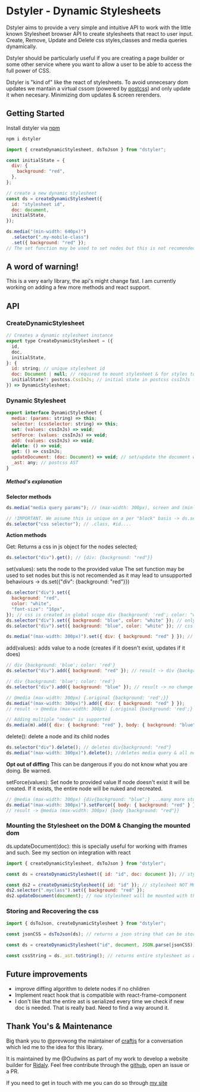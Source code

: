 # Dstyler - Dynamic Stylesheets

Dstyler aims to provide a very simple and intuitive API to work with the little known Stylesheet browser API to create stylesheets that react to user input. Create, Remove, Update and Delete css styles,classes and media queries dynamically.

Dstyler should be particularly useful if you are creating a page builder or some other service where you want to allow a user to be able to access the full power of CSS.

Dstyler is "kind of" like the react of stylesheets. To avoid unnecesary dom updates we mantain a virtual cssom (powered by [postcss](https://github.com/postcss/postcss)) and only update it when necesary. Minimizing dom updates & screen rerenders.

## Getting Started

Install dstyler via [npm](https://www.npmjs.com/package/dstyler)

```bash
npm i dstyler
```

```js
import { createDynamicStylesheet, dsToJson } from "dstyler";

const initialState = {
  div: {
    background: "red",
  },
};

// create a new dynamic stylesheet
const ds = createDynamicStylesheet({
  id: "stylesheet id",
  doc: document,
  initialState,
});

ds.media("(min-width: 640px)")
  .selector(".my-mobile-class")
  .set({ background: "red" });
// The set function may be used to set nodes but this is not recomended as it may lead to unexpected  behaviour (you may break the stylesheet if not careful) -> ds.set({"div": {background: "red"}})
```

## A word of warning!

This is a very early library, the api's might change fast. I am currently working on adding a few more methods and react support.

## API

### CreateDynamicStylesheet

```js
// Creates a dynamic stylesheet instance
export type CreateDynamicStylesheet = ({
  id,
  doc,
  initialState,
}: {
  id: string; // unique stylesheet id
  doc: Document | null; // required to mount stylesheet & for styles to work on page
  initialState?: postcss.CssInJs; // initial state in postcss cssInJs format {".myclass": {background: "red"}}
}) => DynamicStylesheet;
```

### Dynamic Stylesheet

```js
export interface DynamicStylesheet {
  media: (params: string) => this;
  selector: (cssSelector: string) => this;
  set: (values: cssInJs) => void;
  setForce: (values: cssInJs) => void;
  add: (values: cssInJs) => void;
  delete: () => void;
  get: () => cssInJs;
  updateDocument: (doc: Document) => void; // set/update the document where the stylesheet is mounted
  _ast: any; // postcss AST
}
```

##### Method's explanation

**Selector methods**

```js
ds.media("media query params"); // (max-width: 300px), screen and (min-width:700px) ....

// !IMPORTANT. We assume this is unique on a per "block" basis -> ds.selector("div") always refers to the same css block while ds.media(id).selector('div') refers to a different node
ds.selector("css selector"); // .class, #id....
```

**Action methods**

Get: Returns a css in js object for the nodes selected;

```js
ds.selector("div").get(); // {div: {background: "red"}}
```

set(values): sets the node to the provided value
The set function may be used to set nodes but this is not recomended as it may lead to unsupported behaviours -> ds.set({"div": {background: "red"}})

```js
ds.selector("div").set({
  background: "red",
  color: "white",
  "font-size": "16px",
}); // css is created in global scope div {background: 'red'; color: "white"; font-size: "16px"}
ds.selector("div").set({ background: "blue", color: "white" }); // only background is changed to blue and font-sized removed so result is div {background: "blue"; color: "white"}
ds.selector("div").set({ background: "blue", color: "white" }); // css is not updated. "nothing" is done

ds.media("(max-width: 300px)").set({ div: { background: "red" } }); // NOT RECOMENDED. May lead to unexpected behaviour.
```

add(values): adds value to a node (creates if it doesn't exist, updates if it does)

```js
// div {background: 'blue'; color: 'red'}
ds.selector("div").add({ background: "red" }); // result -> div {background: 'red'; color: 'red'; }

// div {background: 'blue'; color: 'red'}
ds.selector("div").add({ background: "blue" }); // result -> no change

// @media (max-width: 300px) {.original {background: 'red';}}
ds.media("(max-width: 300px)").add({ div: { background: "red" } });
// result -> @media (max-width: 300px) {.original {background: 'red';} div: {background: 'red';}}

// Adding multiple "nodes" is supported
ds.media(m).add({ div: { backgrund: "red" }, body: { background: "blue" } }); //supported
```

delete(): delete a node and its child nodes

```js
ds.selector("div").delete(); // deletes div{background: "red"}
ds.media("(max-width: 300px)").delete(); //deletes media query & all nodes inside it!
```

**Opt out of diffing**
This can be dangerous if you do not know what you are doing. Be warned.

setForce(values): Set node to provided value
If node doesn't exist it will be created. If it exists, the entire node will be nuked and recreated.

```js
// @media (max-width: 300px) {div{background: "blue";} ...many more stuff...}
ds.media("(max-width: 300px)").setForce({ body: { background: "red" } });
// result -> @media (max-width: 300px) {body {background: "red"}}
```

### Mounting the Stylesheet on the DOM & Changing the mounted dom

ds.updateDocument(doc): this is specially useful for working with iframes and such. See my section on integration with react

```js
import { createDynamicStylesheet, dsToJson } from "dstyler";

const ds = createDynamicStylesheet({ id: "id", doc: document }); // stylesheet will be mounted on document automatically

const ds2 = createDynamicStylesheet({ id: "id" }); // stylesheet NOT MOUNTED, css NOT on page
ds2.selector(".myclass").set({ background: "red" });
ds2.updateDocument(document); // now stylesheet will be mounted with the .myclass class
```

### Storing and Recovering the css

```js
import { dsToJson, createDynamicStylesheet } from "dstyler";

const jsonCSS = dsToJson(ds); // returns a json string that can be stored anywhere. This json string is a postcss AST. You may use it with postcss to create a css file.

const ds = createDynamicStylesheet("id", document, JSON.parse(jsonCSS)); // restored css

const cssString = ds._ast.toString(); // returns entire stylesheet as a css string
```

## Future improvements

- improve diffing algorithm to delete nodes if no children
- Implement react hook that is compatible with react-frame-component
- I don't like that the entire ast is serialized every time we check if new doc is needed. That is really bad. Need to find a way around it.

## Thank You's & Maintenance

Big thank you to @prevwong the maintainer of [craftjs](https://github.com/prevwong/craft.js) for a conversation which led me to the idea for this library.

It is maintained by me @Oudwins as part of my work to develop a website builder for [Ridaly](https://ridaly.com/). Feel free contribute through the [github](https://github.com/Oudwins/dstyler), open an issue or a PR.

If you need to get in touch with me you can do so through [my site](https://tristanmayo.com/)
